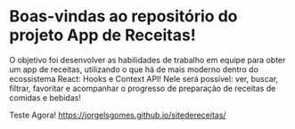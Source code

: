 # Boas-vindas ao repositório do projeto App de Receitas!

O objetivo foi desenvolver as habilidades de trabalho em equipe para obter um app de receitas, utilizando o que há de mais moderno dentro do ecossistema React: Hooks e Context API!
Nele será possível: ver, buscar, filtrar, favoritar e acompanhar o progresso de preparação de receitas de comidas e bebidas!


Teste Agora!
https://jorgelsgomes.github.io/sitedereceitas/
